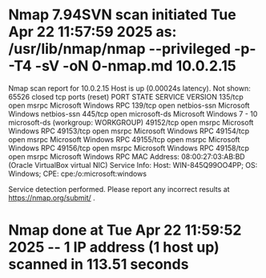 # Nmap 7.94SVN scan initiated Tue Apr 22 11:57:59 2025 as: /usr/lib/nmap/nmap --privileged -p- -T4 -sV -oN 0-nmap.md 10.0.2.15
Nmap scan report for 10.0.2.15
Host is up (0.00024s latency).
Not shown: 65526 closed tcp ports (reset)
PORT      STATE SERVICE      VERSION
135/tcp   open  msrpc        Microsoft Windows RPC
139/tcp   open  netbios-ssn  Microsoft Windows netbios-ssn
445/tcp   open  microsoft-ds Microsoft Windows 7 - 10 microsoft-ds (workgroup: WORKGROUP)
49152/tcp open  msrpc        Microsoft Windows RPC
49153/tcp open  msrpc        Microsoft Windows RPC
49154/tcp open  msrpc        Microsoft Windows RPC
49155/tcp open  msrpc        Microsoft Windows RPC
49156/tcp open  msrpc        Microsoft Windows RPC
49158/tcp open  msrpc        Microsoft Windows RPC
MAC Address: 08:00:27:03:AB:BD (Oracle VirtualBox virtual NIC)
Service Info: Host: WIN-845Q99OO4PP; OS: Windows; CPE: cpe:/o:microsoft:windows

Service detection performed. Please report any incorrect results at https://nmap.org/submit/ .
# Nmap done at Tue Apr 22 11:59:52 2025 -- 1 IP address (1 host up) scanned in 113.51 seconds
